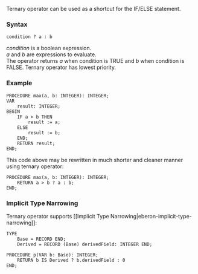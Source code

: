 Ternary operator can be used as a shortcut for the IF/ELSE statement.

### Syntax

	condition ? a : b

_condition_ is a boolean expression.  
_a_ and _b_ are expressions to evaluate.  
The operator returns _a_ when condition is TRUE and _b_ when condition is FALSE. Ternary operator has lowest priority.

### Example

	PROCEDURE max(a, b: INTEGER): INTEGER;
	VAR
		result: INTEGER;
	BEGIN
		IF a > b THEN
			result := a;
		ELSE
			result := b;
		END;
		RETURN result;
	END;

This code above may be rewritten in much shorter and cleaner manner using ternary operator:

	PROCEDURE max(a, b: INTEGER): INTEGER;
		RETURN a > b ? a : b;
	END;

### Implicit Type Narrowing

Ternary operator supports [[Implicit Type Narrowing|eberon-implicit-type-narrowing]]:

    TYPE
        Base = RECORD END;
        Derived = RECORD (Base) derivedField: INTEGER END;

    PROCEDURE p(VAR b: Base): INTEGER;
        RETURN b IS Derived ? b.derivedField : 0
    END;        